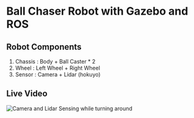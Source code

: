 # Ball Chaser Robot with Gazebo and ROS

## Robot Components

1. Chassis : Body + Ball Caster * 2
2. Wheel : Left Wheel + Right Wheel
3. Sensor : Camera + Lidar (hokuyo)

## Live Video

![Camera and Lidar Sensing while turning around](ballChaser.gif)

